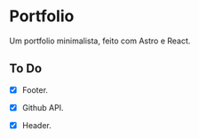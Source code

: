 # Portfolio

Um portfolio minimalista, feito com Astro e React.

## To Do

- [x] Footer.

- [x] Github API.

- [x] Header.
